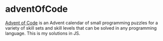 # adventOfCode
[Advent of Code](https://adventofcode.com/) is an Advent calendar of small programming puzzles for a variety of skill sets and skill levels that can be solved in any programming language.
This is my solutions in JS.